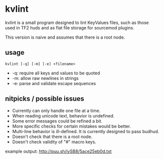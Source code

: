 # kvlint
kvlint is a small program designed to lint KeyValues files, such as those used in TF2 huds and as flat file storage for sourcemod plugins.

This version is naive and assumes that there is a root node.

## usage
    kvlint [-q] [-m] [-e] <filename>
- -q: require all keys and values to be quoted
- -m: allow raw newlines in strings
- -e: parse and validate escape sequences

## nitpicks / possible issues
- Currently can only handle one file at a time.
- When reading unicode text, behavior is undefined.
- Some error messages could be refined a bit.
- More specific checks for certain mistakes would be better.
- Multi-line behavior is ill-defined. It is currently designed to pass budhud.
- Doesn't check that there is a root node.
- Doesn't check validity of "#" macro keys.

example output: http://puu.sh/iySB8/5ace25eb0d.txt
